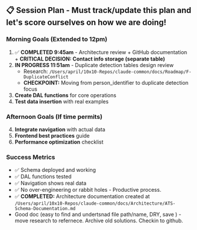 ## 📋 **Session Plan** - Must track/update this plan and let's score ourselves on how we are doing!

### **Morning Goals (Extended to 12pm)**
1. ✅ **COMPLETED 9:45am** - Architecture review + GitHub documentation + **CRITICAL DECISION: Contact info storage (separate table)**
2. **IN PROGRESS 11:51am** - Duplicate detection tables design review 
   - Research: `/Users/april/10x10-Repos/claude-common/docs/Roadmap/F-DuplicateConflict`
   - **CHECKPOINT:** Moving from person_identifier to duplicate detection focus
3. **Create DAL functions** for core operations  
4. **Test data insertion** with real examples

### **Afternoon Goals (If time permits)**  
4. **Integrate navigation** with actual data
5. **Frontend best practices** guide
6. **Performance optimization** checklist

### **Success Metrics**
- ✅ Schema deployed and working
- ✅ DAL functions tested
- ✅ Navigation shows real data
- ✅ No over-engineering or rabbit holes - Productive process. 
- ✅ **COMPLETED:** Architecture documentation created at `/Users/april/10x10-Repos/claude-common/docs/Architecture/ATS-Schema-Documentation.md`
- Good doc (easy to find and undertsnad file path/name, DRY, save ) - move research to refernece. Archive old solutions. Checkin to github.
